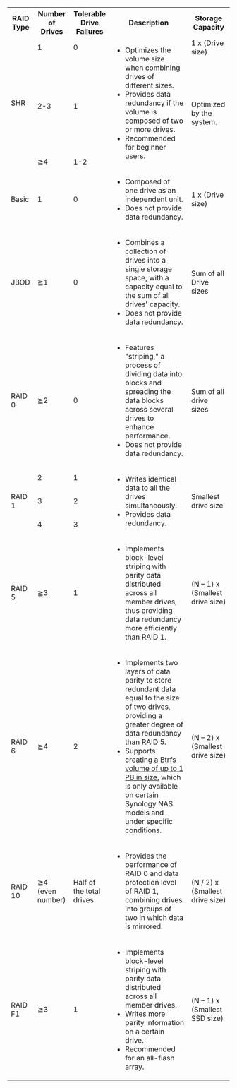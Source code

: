 <table id="b_12">
	<tbody><tr>
		<th>RAID Type</th>
		<th>Number of Drives</th>
		<th>Tolerable Drive Failures</th>
		<th>Description</th>
		<th>Storage Capacity</th>
	</tr>
	<tr>
		<td rowspan="3">SHR</td>
		<td>1</td>
		<td>0</td>
		<td rowspan="3">
			<ul>
				<li>Optimizes the volume size when combining drives of different sizes.</li>
				<li>Provides data redundancy if the volume is composed of two or more drives.</li>
				<li>Recommended for beginner users.</li>
			</ul>
		</td>
		<td>1 x (Drive size)</td>
	</tr>
	<tr>
		<td>2-3</td>
		<td>1</td>
		<td rowspan="2">Optimized by the system.</td>
	</tr>
	<tr>
		<td>≧4</td>
		<td>1-2</td>
	</tr>
	<tr>
		<td>Basic</td>
		<td>1</td>
		<td>0</td>
		<td>
			<ul>
				<li>Composed of one drive as an independent unit.</li>
				<li>Does not provide data redundancy.</li>
			</ul>
		</td>
		<td>1 x (Drive size)</td>
	</tr>
	<tr>
		<td>JBOD</td>
		<td>≧1</td>
		<td>0</td>
		<td>
			<ul>
				<li>Combines a collection of drives into a single storage space, with a capacity equal to the sum of all drives' capacity.</li>
				<li>Does not provide data redundancy.</li>
			</ul>
		</td>
		<td>Sum of all Drive sizes</td>
	</tr>
	<tr>
		<td>RAID 0</td>
		<td>≧2</td>
		<td>0</td>
		<td>
			<ul>
				<li>Features "striping," a process of dividing data into blocks and spreading the data blocks across several drives to enhance performance.</li>
				<li>Does not provide data redundancy.</li>
			</ul>
	    </td>
		<td>Sum of all drive sizes</td>
	</tr>
	<tr>
		<td rowspan="3">RAID 1</td>
		<td>2</td>
		<td>1</td>
		<td rowspan="3">
			<ul>
				<li>Writes identical data to all the drives simultaneously.</li>
				<li>Provides data redundancy.</li>
			</ul>
		</td>
		<td rowspan="3">Smallest drive size</td>
	</tr>
	<tr>
		<td>3</td>
		<td>2</td>
	</tr>
	<tr>
		<td>4</td>
		<td>3</td>
	</tr>
	<tr>
		<td>RAID 5</td>
		<td>≧3</td>
		<td>1</td>
		<td>
			<ul>
				<li>Implements block-level striping with parity data distributed across all member drives, thus providing data redundancy more efficiently than RAID 1.</li>
			</ul>
		</td>
		<td>(N – 1) x (Smallest drive size)</td>
	</tr>
	<tr>
		<td>RAID 6</td>
		<td>≧4</td>
		<td>2</td>
		<td>
			<ul>
				<li>Implements two layers of data parity to store redundant data equal to the size of two drives, providing a greater degree of data redundancy than RAID 5.</li>
				<li>Supports creating <a href="https://kb.synology.com/en-id/DSM/tutorial/What_is_Btrfs_Peta_Volume" target="_blank">a Btrfs volume of up to 1 PB in size</a>, which is only available on certain Synology NAS models and under specific conditions.</li>
			</ul>
		</td>
		<td>(N – 2) x (Smallest drive size)</td>
	</tr>
	<tr>
		<td>RAID 10</td>
		<td>≧4<br>(even number)</td>
		<td>Half of the total drives</td>
		<td>
			<ul>
				<li>Provides the performance of RAID 0 and data protection level of RAID 1, combining  drives into groups of two in which data is mirrored.</li>
			</ul>
		</td>
		<td>(N / 2) x (Smallest drive size)</td>
	</tr>
	<tr>
		<td>RAID F1</td>
		<td>≧3</td>
		<td>1</td>
		<td>
			<ul>
				<li>Implements block-level striping with parity data distributed across all member drives.</li>
				<li>Writes more parity information on a certain drive.</li>
				<li>Recommended for an all-flash array.</li>
			</ul>
		</td>
		<td>(N – 1) x (Smallest SSD size)</td>
	</tr>
</tbody></table>